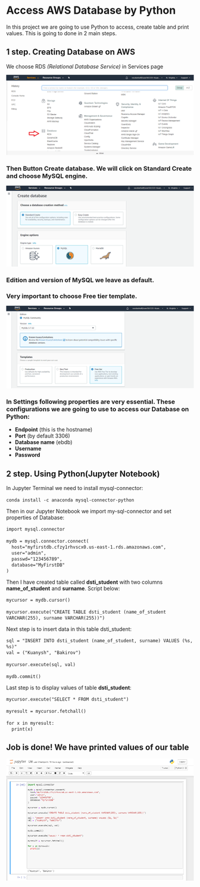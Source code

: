 # Access AWS Database by Python
In this project we are going to use Python to access, create table and print values.
This is going to done in 2 main steps.

## **1 step. Creating Database on AWS**
 We choose RDS *(Relational Database Service)* in Services page

 ![RDS](RDS.png)


### Then Button **Create database**. We will click on **Standard Create** and choose **MySQL** engine.

 ![MySQL](MySQL.png)

### **Edition** and **version** of MySQL we leave as default.

### Very important to choose **Free tier** template.  

  ![Freetire](Freetire.png)

### In **Settings** following properties are very essential. These configurations we are going to use to access our Database on Python:
   - **Endpoint** (this is the hostname)
   - **Port** (by default 3306)
   - **Database name** (ebdb)
   - **Username**
   - **Password**

## **2 step. Using Python(Jupyter Notebook)**

In Jupyter Terminal we need to install mysql-connector:

`conda install -c anaconda mysql-connector-python`

Then in our Jupyter Notebook we import my-sql-connector and set properties of Database:

```
import mysql.connector

mydb = mysql.connector.connect(
  host="myfirstdb.cfzy1rhvscx0.us-east-1.rds.amazonaws.com",
  user="admin",
  passwd="123456789",
  database="MyFirstDB"
)
```
Then I have created table called **dsti_student** with two columns **name_of_student** and **surname**. Script below:

```
mycursor = mydb.cursor()

mycursor.execute("CREATE TABLE dsti_student (name_of_student VARCHAR(255), surname VARCHAR(255))")
```

Next step is to insert data in this table dsti_student:

```
sql = "INSERT INTO dsti_student (name_of_student, surname) VALUES (%s, %s)"
val = ("Kuanysh", "Bakirov")

mycursor.execute(sql, val)

mydb.commit()
```

Last step is to display values of table **dsti_student**:

```
mycursor.execute("SELECT * FROM dsti_student")

myresult = mycursor.fetchall()

for x in myresult:
  print(x)
```

## Job is done! We have printed values of our table

![Jupyter](Jupyter.png)
